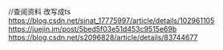 //查阅资料 改写成ts
https://blog.csdn.net/sinat_17775997/article/details/102961105
https://juejin.im/post/5bed5f03e51d453c9515e69b
https://blog.csdn.net/s2096828/article/details/83744677

